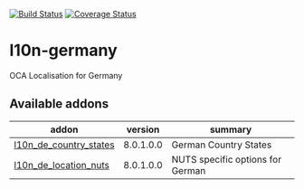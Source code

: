 [![Build Status](https://travis-ci.org/OCA/l10n-germany.svg?branch=8.0)](https://travis-ci.org/OCA/l10n-germany)
[![Coverage Status](https://coveralls.io/repos/OCA/l10n-germany/badge.png?branch=8.0)](https://coveralls.io/r/OCA/l10n-germany?branch=8.0)

# l10n-germany

OCA Localisation for Germany

[//]: # (addons)

Available addons
----------------
addon | version | summary
--- | --- | ---
[l10n_de_country_states](l10n_de_country_states/) | 8.0.1.0.0 | German Country States
[l10n_de_location_nuts](l10n_de_location_nuts/) | 8.0.1.0.0 | NUTS specific options for German

[//]: # (end addons)
